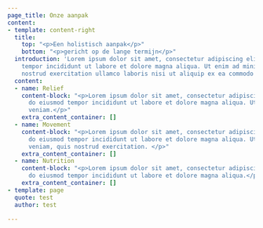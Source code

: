 ```yaml
---
page_title: Onze aanpak
content:
- template: content-right
  title:
    top: "<p>Een holistisch aanpak</p>"
    bottom: "<p>gericht op de lange termijn</p>"
  introduction: 'Lorem ipsum dolor sit amet, consectetur adipiscing elit, sed do eiusmod
    tempor incididunt ut labore et dolore magna aliqua. Ut enim ad minim veniam, quis
    nostrud exercitation ullamco laboris nisi ut aliquip ex ea commodo consequat. '
  content:
  - name: Relief
    content-block: "<p>Lorem ipsum dolor sit amet, consectetur adipiscing elit, sed
      do eiusmod tempor incididunt ut labore et dolore magna aliqua. Ut enim ad minim
      veniam.</p>"
    extra_content_container: []
  - name: Movement
    content-block: "<p>Lorem ipsum dolor sit amet, consectetur adipiscing elit, sed
      do eiusmod tempor incididunt ut labore et dolore magna aliqua. Ut enim ad minim
      veniam, quis nostrud exercitation. </p>"
    extra_content_container: []
  - name: Nutrition
    content-block: "<p>Lorem ipsum dolor sit amet, consectetur adipiscing elit, sed
      do eiusmod tempor incididunt ut labore et dolore magna aliqua.</p>"
    extra_content_container: []
- template: page
  quote: test
  author: test

---
```

